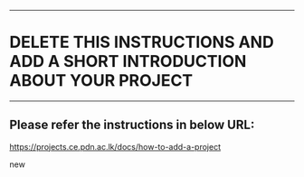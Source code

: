 ___
# DELETE THIS INSTRUCTIONS AND ADD A SHORT INTRODUCTION ABOUT YOUR PROJECT
___

## Please refer the instructions in below URL:

https://projects.ce.pdn.ac.lk/docs/how-to-add-a-project

new
